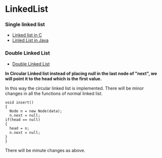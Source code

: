 # LinkedList

### Single linked list
* [Linked list in C](LinkedList.c)
* [Linled List in Java](Linkedlist.java)
### Double Linked List
* [Double Linked List](Linkedlist1.java)

**In Circular Linked list instead of placing null in the last node of "next", we will point it to the head which is the first value.**

In this way the circular linked list is implemented.
There will be minor changes in all the functions of normal linked list.
```
void insert()
{
  Node n = new Node(data);
  n.next = null;
if(head == null)
{
  head = n;
  n.next = null;
}
}
```
There will be minute changes as above.
